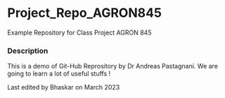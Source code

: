 # Project_Repo_AGRON845
Example Repository for Class Project AGRON 845

### Description
This is a demo of Git-Hub Reprository by Dr Andreas Pastagnani. We are going to learn a lot of useful stuffs ! 

Last edited by Bhaskar on March 2023